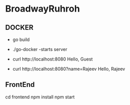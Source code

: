 # BroadwayRuhroh

## DOCKER
* go build
* ./go-docker -starts server

* curl http://localhost:8080
Hello, Guest

* curl http://localhost:8080?name=Rajeev
Hello, Rajeev



## FrontEnd
cd frontend
npm install
npm start
